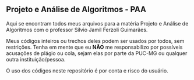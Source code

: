 ## Projeto e Análise de Algoritmos - PAA

Aqui se encontram todos meus arquivos para a matéria Projeto e Análise de Algoritmos com o professor Silvio Jamil Ferzoli Guimarães.

Meus códigos inteiros ou trechos deles podem ser usados por todos, sem restrições. Tenha em mente que eu **NÃO** me responsabilizo por possíveis acusações de plágio ou cola, sejam elas por parte da PUC-MG ou qualquer outra instituição/pessoa.

O uso dos códigos neste repositório é por conta e risco do usuário.
